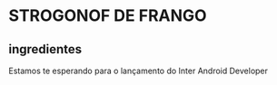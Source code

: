 # STROGONOF DE FRANGO
## ingredientes
Estamos te esperando para o lançamento do Inter Android Developer


 


